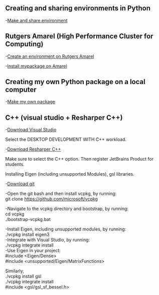 ## Creating and sharing environments in Python

-[Make and share environment](install_python.md)

## Rutgers Amarel (High Performance Cluster for Computing)

-[Create an environment on Rutgers Amarel](amarel_environment.md)

-[Install mypackage on Amarel](install_mypackage_amarel.md)

## Creating my own Python package on a local computer

-[Make my own package](howtomakepackage.ipynb)

## C++ (visual studio + Resharper C++)

-[Download Visual Studio](https://visualstudio.microsoft.com/)

Select the DESKTOP DEVELOPMENT WITH C++ workload.

-[Download Resharper C++](https://www.jetbrains.com/resharper-cpp/download/download-thanks.html?platform=windows)

Make sure to select the C++ option. Then register JetBrains Product for students.

Installing Eigen (including unsupported Modules), gsl libraries. 

-[Download git](https://git-scm.com/downloads/win)

-Open the git bash and then install vcpkg, by running:        
git clone https://github.com/microsoft/vcpkg              

-Navigate to the vcpkg directory and bootstrap, by running:           
cd vcpkg       
./bootstrap-vcpkg.bat          

-Install Eigen, including unsupported modules, by running:                
./vcpkg install eigen3                        
-Integrate with Visual Studio, by running:                   
./vcpkg integrate install                        
-Use Eigen in your project:               
#include <Eigen/Dense>                  
#include <unsupported/Eigen/MatrixFunctions>                   

Similarly,       
./vcpkg install gsl             
./vcpkg integrate install                
#include <gsl/gsl_sf_bessel.h>                    










